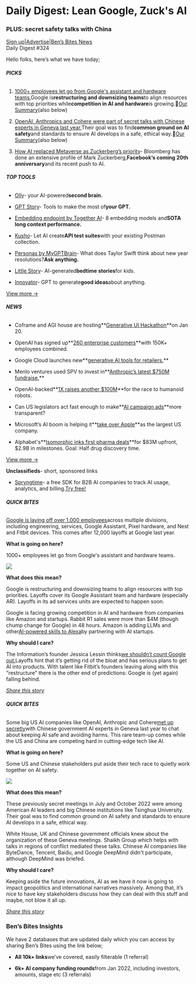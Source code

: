 # Daily Digest: Lean Google, Zuck's AI

### PLUS: secret safety talks with China

[Sign up](https://www.bensbites.co/?utm_source=bensbites\&utm_medium=referral\&utm_campaign=daily-digest-lean-google-zuck-s-ai)|[Advertise](https://sponsor.bensbites.co/?utm_source=bensbites\&utm_medium=referral\&utm_campaign=daily-digest-lean-google-zuck-s-ai)|[Ben’s Bites News](https://news.bensbites.co/?utm_source=bensbites\&utm_medium=referral\&utm_campaign=daily-digest-lean-google-zuck-s-ai)\
Daily Digest #324

Hello folks, here’s what we have today;

###### **PICKS**

1. [1000+ employees let go from Google's assistant and hardware teams.](https://techcrunch.com/2024/01/10/google-cuts-hundreds-of-jobs-in-its-voice-assistance-hardware-teams-as-fitbit-founders-leave/?utm_source=bensbites\&utm_medium=referral\&utm_campaign=daily-digest-lean-google-zuck-s-ai)Google is**restructuring and downsizing teams**to align resources with top priorities while**competition in AI and hardware**is growing.🍿[Our Summary](https://bensbites.beehiiv.com/p/1000-employees-let-go-googles-assistant-hardware-teams)(also below)

2. [OpenAI, Anthropics and Cohere were part of secret talks with Chinese experts in Geneva last year.](https://www.ft.com/content/f87b693f-9ba3-4929-8b95-a296b0278021?utm_source=bensbites\&utm_medium=referral\&utm_campaign=daily-digest-lean-google-zuck-s-ai)Their goal was to find**common ground on AI safety**and standards to ensure AI develops in a safe, ethical way.🍿[Our Summary](https://bensbites.beehiiv.com/p/secret-talks-among-us-companies-chinese-experts-ai-safety)(also below)

3. [How AI replaced Metaverse as Zuckerberg’s priority](https://www.bloomberg.com/news/features/2024-01-11/mark-zuckerberg-pivots-to-ai-from-metaverse-to-further-his-legacy?utm_source=bensbites\&utm_medium=referral\&utm_campaign=daily-digest-lean-google-zuck-s-ai)- Bloomberg has done an extensive profile of Mark Zuckerberg,**Facebook’s coming 20th anniversary**and its recent push to AI.

###### **TOP TOOLS**

- [Olly](https://www.olly.social/?utm_source=bensbites\&utm_medium=referral\&utm_campaign=daily-digest-lean-google-zuck-s-ai)- your AI-powered**second brain.**

- [GPT Story](https://gptstory.ai/?utm_source=bensbites\&utm_medium=referral\&utm_campaign=daily-digest-lean-google-zuck-s-ai)- Tools to make the most of**your GPT.**

- [Embedding endpoint by Together AI](https://together.ai/blog/embeddings-endpoint-release?utm_source=bensbites\&utm_medium=referral\&utm_campaign=daily-digest-lean-google-zuck-s-ai)- 8 embedding models and**SOTA long context performance.**

- [Kusho](https://kusho.ai/?utm_source=bensbites\&utm_medium=referral\&utm_campaign=daily-digest-lean-google-zuck-s-ai)- Let AI create**API test suites**with your existing Postman collection.

- [Personas by MyGPTBrain](https://mygptbrain.com/personas?utm_source=bensbites\&utm_medium=referral\&utm_campaign=daily-digest-lean-google-zuck-s-ai)- What does Taylor Swift think about new year resolutions?**Ask anything.**

- [Little Story](https://littlestory.io/?utm_source=bensbites\&utm_medium=referral\&utm_campaign=daily-digest-lean-google-zuck-s-ai)- AI-generated**bedtime stories**for kids.

- [Innovator](https://chat.openai.com/g/g-JaiQEuHRU-innovator?utm_source=bensbites\&utm_medium=referral\&utm_campaign=daily-digest-lean-google-zuck-s-ai)- GPT to generate**good ideas**about anything.

[View more →](https://news.bensbites.co/tags/show?utm_source=bensbites\&utm_medium=referral\&utm_campaign=daily-digest-lean-google-zuck-s-ai)

###### **NEWS**

- Coframe and AGI house are hosting\*\*[Generative UI Hackathon](https://partiful.com/e/1antxX3cgLArJFGRNKg4?utm_source=bensbites\&utm_medium=referral\&utm_campaign=daily-digest-lean-google-zuck-s-ai)\*\*on Jan 20.

- OpenAI has signed up\*\*[260 enterprise customers](https://www.bloomberg.com/news/articles/2024-01-11/openai-signs-up-260-businesses-for-corporate-version-of-chatgpt?utm_source=bensbites\&utm_medium=referral\&utm_campaign=daily-digest-lean-google-zuck-s-ai)\*\*with 150K+ employees combined.

- Google Cloud launches new\*\*[generative AI tools for retailers.](https://www.cnbc.com/2024/01/11/google-cloud-launches-new-generative-ai-tools-for-retailers.html?utm_source=bensbites\&utm_medium=referral\&utm_campaign=daily-digest-lean-google-zuck-s-ai)\*\*

- Menlo ventures used SPV to invest in\*\*[Anthropic’s latest $750M fundraise.](https://www.forbes.com/sites/alexkonrad/2024/01/11/anthropic-750million-funding-round-menlo-ventures/?sh=227b24696e23\&utm_source=bensbites\&utm_medium=referral\&utm_campaign=daily-digest-lean-google-zuck-s-ai)\*\*

- OpenAI-backed\*\*[1X raises another $100M](https://techcrunch.com/2024/01/11/openai-backed-1x-raises-another-100m-for-the-race-to-humanoid-robots/?utm_source=bensbites\&utm_medium=referral\&utm_campaign=daily-digest-lean-google-zuck-s-ai)\*\*for the race to humanoid robots.

- Can US legislators act fast enough to make\*\*[AI campaign ads](https://www.nytimes.com/2024/01/11/us/ai-election-ads-state-legislators.html?utm_source=bensbites\&utm_medium=referral\&utm_campaign=daily-digest-lean-google-zuck-s-ai)\*\*more transparent?

- Microsoft’s AI boom is helping it\*\*[take over Apple](https://www.axios.com/2024/01/11/microsoft-overtakes-apple-largest-us-company?utm_source=bensbites\&utm_medium=referral\&utm_campaign=daily-digest-lean-google-zuck-s-ai)\*\*as the largest US company.

- Alphabet's\*\*[Isomorphic inks first pharma deals](https://endpts.com/alphabets-ai-unit-isomorphic-inks-drug-discovery-deals-with-eli-lilly-novartis-for-up-to-3b/?utm_source=bensbites\&utm_medium=referral\&utm_campaign=daily-digest-lean-google-zuck-s-ai)\*\*for $83M upfront, $2.9B in milestones. Goal: Half drug discovery time.

[View more →](https://news.bensbites.co/tags/news/trending?utm_source=bensbites\&utm_medium=referral\&utm_campaign=daily-digest-lean-google-zuck-s-ai)

**Unclassifieds**- short, sponsored links

- [Spryngtime](https://www.usespryngtime.com/?utm_source=bensbites\&utm_medium=referral\&utm_campaign=daily-digest-lean-google-zuck-s-ai)- a free SDK for B2B AI companies to track AI usage, analytics, and billing.[Try free!](https://www.usespryngtime.com/?utm_source=bensbites\&utm_medium=referral\&utm_campaign=daily-digest-lean-google-zuck-s-ai)

###### **QUICK BITES**

[Google is laying off over 1,000 employees](https://techcrunch.com/2024/01/10/google-cuts-hundreds-of-jobs-in-its-voice-assistance-hardware-teams-as-fitbit-founders-leave/?utm_source=bensbites\&utm_medium=referral\&utm_campaign=daily-digest-lean-google-zuck-s-ai)across multiple divisions, including engineering, services, Google Assistant, Pixel hardware, and Nest and Fitbit devices. This comes after 12,000 layoffs at Google last year.

**What is going on here?**

1000+ employees let go from Google's assistant and hardware teams.

![](https://media.beehiiv.com/cdn-cgi/image/fit=scale-down,format=auto,onerror=redirect,quality=80/uploads/asset/file/6c254a2d-5434-40b3-8850-6d62624ca102/image.png?t=1705061395)

**What does this mean?**

Google is restructuring and downsizing teams to align resources with top priorities. Layoffs cover its Google Assistant team and hardware (especially AR). Layoffs in its ad services units are expected to happen soon.

Google is facing growing competition in AI and hardware from companies like Amazon and startups. Rabbit R1 sales were more than $4M (though chump change for Google) in 48 hours. Amazon is adding LLMs and other[AI-powered skills to Alexa](https://bensbites.beehiiv.com/p/alexa-gets-ai-skills-characters-music-20questions)by partnering with AI startups.

**Why should I care?**

The Information’s founder Jessica Lessin thinks[we shouldn’t count Google out.](https://www.theinformation.com/articles/dont-count-google-out?utm_source=bensbites\&utm_medium=referral\&utm_campaign=daily-digest-lean-google-zuck-s-ai)Layoffs hint that it’s getting rid of the bloat and has serious plans to get AI into products. With talent like Fitbit’s founders leaving along with this “restructure” there is the other end of predictions: Google is (yet again) falling behind.

[*Share this story*](https://bensbites.beehiiv.com/p/1000-employees-let-go-googles-assistant-hardware-teams)

###### **QUICK BITES**

Some big US AI companies like OpenAI, Anthropic and Cohere[met up secretly](https://www.ft.com/content/f87b693f-9ba3-4929-8b95-a296b0278021?utm_source=bensbites\&utm_medium=referral\&utm_campaign=daily-digest-lean-google-zuck-s-ai)with Chinese government AI experts in Geneva last year to chat about keeping AI safe and avoiding harms. This rare team-up comes while the US and China are competing hard in cutting-edge tech like AI.

**What is going on here?**

Some US and Chinese stakeholders put aside their tech race to quietly work together on AI safety.

![](https://media.beehiiv.com/cdn-cgi/image/fit=scale-down,format=auto,onerror=redirect,quality=80/uploads/asset/file/ddb641e8-b838-4dc3-9ed6-a7651ac73b5c/image.png?t=1705056778)

**What does this mean?**

These previously secret meetings in July and October 2022 were among American AI leaders and big Chinese institutions like Tsinghua University. Their goal was to find common ground on AI safety and standards to ensure AI develops in a safe, ethical way.

White House, UK and Chinese government officials knew about the organization of these Geneva meetings. Shaikh Group which helps with talks in regions of conflict mediated these talks. Chinese AI companies like ByteDance, Tencent, Baidu, and Google DeepMind didn't participate, although DeepMind was briefed.

**Why should I care?**

Keeping aside the future innovations, AI as we have it now is going to impact geopolitics and international narratives massively. Among that, it’s nice to have key stakeholders discuss how they can deal with this stuff and maybe, not blow it all up.

[*Share this story*](https://bensbites.beehiiv.com/p/secret-talks-among-us-companies-chinese-experts-ai-safety)

### Ben’s Bites Insights

We have 2 databases that are updated daily which you can access by sharing Ben’s Bites using the link below;

- **All 10k+ links**we’ve covered, easily filterable (1 referral)

- **6k+ AI company funding rounds**from Jan 2022, including investors, amounts, stage etc (3 referrals)
